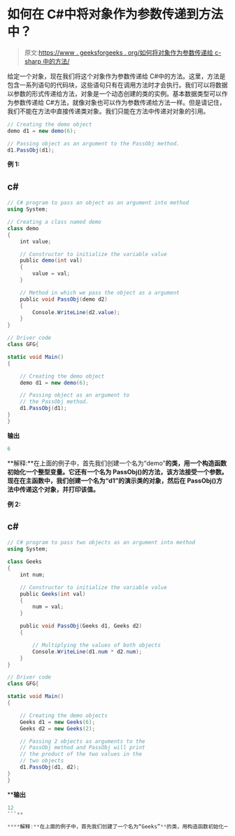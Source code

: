 # 如何在 C#中将对象作为参数传递到方法中？

> 原文:[https://www . geeksforgeeks . org/如何将对象作为参数传递给 c-sharp 中的方法/](https://www.geeksforgeeks.org/how-to-pass-an-object-as-an-argument-into-method-in-c-sharp/)

给定一个对象，现在我们将这个对象作为参数传递给 C#中的方法。这里，方法是包含一系列语句的代码块，这些语句只有在调用方法时才会执行。我们可以将数据以参数的形式传递给方法，对象是一个动态创建的类的实例。基本数据类型可以作为参数传递给 C#方法，就像对象也可以作为参数传递给方法一样。但是请记住，我们不能在方法中直接传递类对象。我们只能在方法中传递对对象的引用。

```cs
// Creating the demo object
demo d1 = new demo(6);

// Passing object as an argument to the PassObj method.
d1.PassObj(d1);
```

**例 1:**

## c#

```cs
// C# program to pass an object as an argument into method 
using System;

// Creating a class named demo
class demo
{
    int value;

    // Constructor to initialize the variable value
    public demo(int val) 
    {
        value = val;
    }

    // Method in which we pass the object as a argument
    public void PassObj(demo d2)
    {
        Console.WriteLine(d2.value);
    }
}

// Driver code
class GFG{

static void Main()
{

    // Creating the demo object
    demo d1 = new demo(6);

    // Passing object as an argument to 
    // the PassObj method.
    d1.PassObj(d1);
}
}
```

**输出**

```cs
6
```

**解释:**在上面的例子中，首先我们创建一个名为“demo”**的类，用一个构造函数初始化一个整型变量。它还有一个名为 PassObj()的方法，该方法接受一个参数。现在在主函数中，我们创建一个名为“d1”的演示类的对象，然后在 PassObj()方法中传递这个对象，并打印该值。**

****例 2:****

## **c#**

```cs
// C# program to pass two objects as an argument into method 
using System;

class Geeks
{
    int num;

    // Constructor to initialize the variable value
    public Geeks(int val) 
    {
        num = val;
    }

    public void PassObj(Geeks d1, Geeks d2)
    {

        // Multiplying the values of both objects
        Console.WriteLine(d1.num * d2.num);
    }
}

// Driver code
class GFG{

static void Main()
{

    // Creating the demo objects
    Geeks d1 = new Geeks(6);
    Geeks d2 = new Geeks(2);

    // Passing 2 objects as arguments to the 
    // PassObj method and PassObj will print 
    // the product of the two values in the 
    // two objects
    d1.PassObj(d1, d2);
}
}
```

****输出**

```cs
12
```** 

****解释:**在上面的例子中，首先我们创建了一个名为“Geeks”**的类，用构造函数初始化一个整型变量。它还有一个名为 PassObj()的方法，该方法接受两个参数并返回两个值的乘积。现在在主函数中，我们创建了两个名为“d1”和“d2”的 Geeks 类的对象，然后在 PassObj()方法中传递这个对象，并打印出值。****